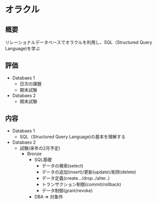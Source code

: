 # オラクル

## 概要
リレーショナルデータベースでオラクルを利用し、SQL（Structured Query Language)を学ぶ

## 評価

- Databaes 1
	- 日次の課題
	- 期末試験
- Databaes 2
	- 期末試験

## 内容

- Databaes 1
	- SQL（Structured Query Language)の基本を理解する
- Databaes 2
	- 試験(来年の2月予定)
	    - Bronze
	        - SQL基礎
	            - データの検索(select)
	            - データの追加(insert)/更新(update)/削除(delete)
	            - データ定義(create.../drop../alter..)
	            - トランザクション制御(commit/rollback)
	            - データ制御(grant/revoke)
	        - DBA => 対象外

